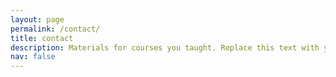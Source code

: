 ```yaml
---
layout: page
permalink: /contact/
title: contact
description: Materials for courses you taught. Replace this text with your description.
nav: false
---
```

